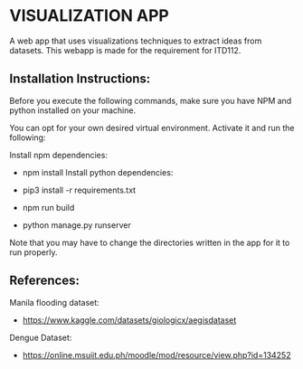 
# VISUALIZATION APP

A web app that uses visualizations techniques to extract ideas from datasets. This webapp is made for the requirement for ITD112.

## Installation Instructions:

Before you execute the following commands, make sure you have NPM and python installed on your machine.

You can opt for your own desired virtual environment. Activate it and run the following:

Install npm dependencies:
* npm install
Install python dependencies:
* pip3 install -r requirements.txt




* npm run build
* python manage.py runserver

Note that you may have to change the directories written in the app for it to run properly.

## References:
Manila flooding dataset:
* https://www.kaggle.com/datasets/giologicx/aegisdataset

Dengue Dataset:
* https://online.msuiit.edu.ph/moodle/mod/resource/view.php?id=134252